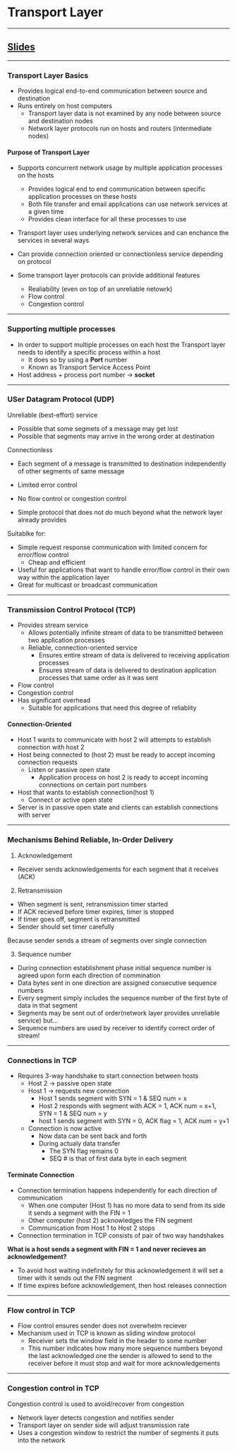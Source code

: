 # Transport Layer
---

## [Slides](https://redhawks-my.sharepoint.com/:p:/r/personal/bowermanjess_seattleu_edu/_layouts/15/Doc.aspx?sourcedoc=%7B689DDC5D-DB38-4626-A6F5-5C59AA594345%7D&file=9-Transport-Layer.pptx&action=edit&mobileredirect=true)
---

### Transport Layer Basics
- Provides logical end-to-end communication between source and destination
- Runs entirely on host computers
  - Transport layer data is not examined by any node between source and destination nodes
  - Network layer protocols run on hosts and routers (intermediate nodes)

#### Purpose of Transport Layer
- Supports concurrent network usage by multiple application processes on the hosts
  - Provides logical end to end communication between specific application processes on these hosts
  - Both file transfer and email applications can use network services at a given time
  - Provides clean interface for all these processes to use
- Transport layer uses underlying network services and can enchance the services in several ways

- Can provide connection oriented or connectionless service depending on protocol
- Some transport layer protocols can provide additional features
  - Realiability (even on top of an unreliable netowrk)
  - Flow control
  - Congestion control

---

### Supporting multiple processes
- In order to support multiple processes on each host the Transport layer needs to identify a specific process within a host
  - It does so by using a **Port** number
  - Known as Transport Service Access Point
- Host address + process port number -> **socket**

---

### USer Datagram Protocol (UDP)
Unreliable (best-effort) service
- Possible that some segmets of a message may get lost
- Possible that segments may arrive in the wrong order at destination

Connectionless
- Each segment of a message is transmitted to destination independently of other segments of same message

- Limited error control
- No flow control or congestion control
- Simple protocol that does not do much beyond what the network layer already provides

Suitablke for:
- Simple request response communication with limited concern for error/flow control
  - Cheap and efficient
- Useful for applications that want to handle error/flow control in their own way within the application layer
- Great for multicast or broadcast communication

---

### Transmission Control Protocol (TCP)
- Provides stream service
  - Allows potentially infinite stream of data to be transmitted between two application processes
  - Reliable, connection-oriented service
    - Ensures entire stream of data is delivered to receiving application processes
    - Ensures stream of data is delivered to destination application processes that same order as it was sent
- Flow control
- Congestion control
- Has significant overhead
  - Suitable for applications that need this degree of reliablity

#### Connection-Oriented
- Host 1 wants to communicate with host 2 will attempts to establish connection with host 2
- Host being connected to (host 2) must be ready to accept incoming connection requests
  - Listen or passive open state
    - Application process on host 2 is ready to accept incoming connections on certain port numbers
- Host that wants to establish connection(host 1)
  - Connect or active open state
- Server is in passive open state and clients can establish connections with server

---

### Mechanisms Behind Reliable, In-Order Delivery
1. Acknowledgement
  - Receiver sends acknowledgements for each segment that it receives (ACK)
2. Retransmission
  - When segment is sent, retransmission timer started
  - If ACK recieved before timer expires, timer is stopped
  - If timer goes off, segment is retransmitted
  - Sender should set timer carefully

Because sender sends a stream of segments over single connection

3. Sequence number
  - During connection establishment phase initial sequence number is agreed upon form each direction of commination
  - Data bytes sent in one direction are assigned consecutive sequence numbers
  - Every segment simply includes the sequence number of the first byte of data in that segment
  - Segments may be sent out of order(network layer provides unreliable service) but…
  - Sequence numbers are used by receiver to identify correct order of stream!

---

### Connections in TCP
- Requires 3-way handshake to start connection between hosts
  - Host 2 -> passive open state
  - Host 1 -> requests new connection
    - Host 1 sends segment with SYN = 1 & SEQ num = x
    - Host 2 responds with segment with ACK = 1, ACK num = x+1, SYN = 1 & SEQ num = y
    - host 1 sends segment with SYN = 0, ACK flag = 1, ACK num = y+1
  - Connection is now active
    - Now data can be sent back and forth
    - During actualy data transfer
      - The SYN flag remains 0
      - SEQ # is that of first data byte in each segment

#### Terminate Connection
- Connection termination happens independently for each direction of communication
  - When one computer (Host 1) has no more data to send from its side it sends a segment with the FIN = 1
  - Other computer (host 2) acknowledges the FIN segment
  - Communication from Host 1 to Host 2 stops
- Connection termination in TCP consists of pair of two way handshakes

**What is a host sends a segment with FIN = 1 and never recieves an acknowledgement?**
- To avoid host waiting indefinitely for this acknowledgement it will set a timer with it sends out the FIN segment
- If time expires before acknowledgement, then host releases connection

---

### Flow control in TCP
- Flow control ensures sender does not overwhelm reciever
- Mechanism used in TCP is known as sliding window protocol
  - Receiver sets the window field in the header to some number
  - This number indicates how many more sequence numbers beyond the last acknowledged one the sender is allowed to send to the receiver before it must stop and wait for more acknowledgements

---

### Congestion control in TCP
Congestion control is used to avoid/recover from congestion
- Network layer detects congestion and notifies sender
- Transport layer on sender side will adjust transmission rate
- Uses a congestion window to restrict the number of segments it puts into the network  
